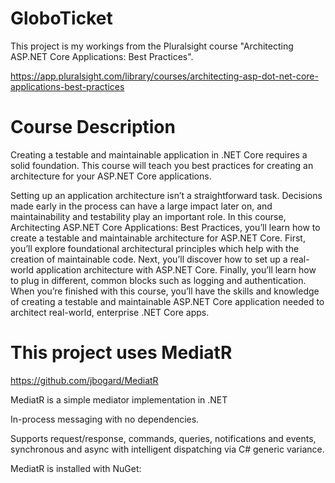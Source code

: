 # GloboTicket

This project is my workings from the Pluralsight course "Architecting ASP.NET Core Applications: Best Practices".

https://app.pluralsight.com/library/courses/architecting-asp-dot-net-core-applications-best-practices

# Course Description

Creating a testable and maintainable application in .NET Core requires a solid foundation. This course will teach you best practices for creating an architecture for your ASP.NET Core applications.

Setting up an application architecture isn’t a straightforward task. Decisions made early in the process can have a large impact later on, and maintainability and testability play an important role. In this course, Architecting ASP.NET Core Applications: Best Practices, you’ll learn how to create a testable and maintainable architecture for ASP.NET Core. First, you’ll explore foundational architectural principles which help with the creation of maintainable code. Next, you’ll discover how to set up a real-world application architecture with ASP.NET Core. Finally, you’ll learn how to plug in different, common blocks such as logging and authentication. When you’re finished with this course, you’ll have the skills and knowledge of creating a testable and maintainable ASP.NET Core application needed to architect real-world, enterprise .NET Core apps.

# This project uses MediatR

https://github.com/jbogard/MediatR

MediatR is a simple mediator implementation in .NET

In-process messaging with no dependencies.

Supports request/response, commands, queries, notifications and events, synchronous and async with intelligent dispatching via C# generic variance.

MediatR is installed with NuGet:

